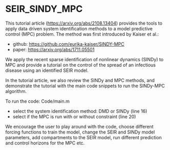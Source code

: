 # SEIR_SINDY_MPC

This tutorial article (https://arxiv.org/abs/2108.13404) provides the tools to apply data driven system identification methods to a model predictive control (MPC) problem.
The method was first introduced by Kaiser et al.:
  - github: https://github.com/eurika-kaiser/SINDY-MPC
  - paper: https://arxiv.org/abs/1711.05501

We apply the recent sparse identification of nonlinear dynamics (SINDy) to MPC and provide a tutorial on the control of the spread of an infectious disease using an identified SEIR model. 

In the tutorial article, we also review the SINDy and MPC methods, and demonstrate the tutorial with the main code snippets to run the SINDy-MPC algorithm.

To run the code: Code/main.m
  - select the system identification method: DMD or SINDy (line 16)
  - select if the MPC is run with or without constraint (line 20)
  
We encourage the user to play around with the code, choose different forcing functions to train the model, change the SEIR and SINDy model parameters, add compartments to the SEIR model, run different prediction and control horizons for the MPC etc.

